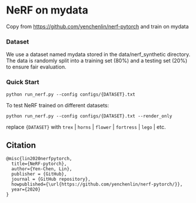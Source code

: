 # NeRF on mydata
Copy from https://github.com/yenchenlin/nerf-pytorch and train on mydata

### Dataset
We use a dataset named mydata stored in the data/nerf_synthetic directory. The data is randomly split into a training set (80%) and a testing set (20%) to ensure fair evaluation.

### Quick Start

```
python run_nerf.py --config configs/{DATASET}.txt
```

To test NeRF trained on different datasets: 

```
python run_nerf.py --config configs/{DATASET}.txt --render_only
```
replace `{DATASET}` with `trex` | `horns` | `flower` | `fortress` | `lego` | etc.

## Citation
```
@misc{lin2020nerfpytorch,
  title={NeRF-pytorch},
  author={Yen-Chen, Lin},
  publisher = {GitHub},
  journal = {GitHub repository},
  howpublished={\url{https://github.com/yenchenlin/nerf-pytorch/}},
  year={2020}
}
```
